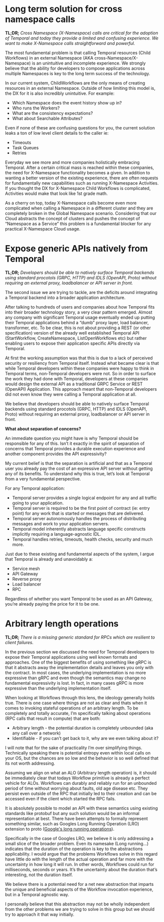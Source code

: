 # Long term solution for cross namespace calls

**TL;DR;** *Cross Namespace (X-Namespace) calls are critical for the adoption of Temporal and today they provide a limited and confusing experience. We want to make X-Namespace calls straightforward and powerful.*

The most fundamental problem is that calling Temporal resources (Child Workflows) in an external Namespace (AKA cross-Namespace/X-Namespace) is an unintuitive and incomplete experience. We strongly believe that the ability for developers to compose applications across multiple Namespaces is key to the long term success of the technology.

In our current system, ChildWorkflows are the only means of creating resources in an external Namespace. Outside of how limiting this model is, the DX for it is also incredibly unintuitive. For example:

- Which Namespace does the event history show up in?
- Who runs the Workers?
- What are the consistency expectations?
- What about Searchable Attributes?

Even if none of these are confusing questions for you, the current solution leaks a ton of low level client details to the caller ie:

- Timeouts
- Task Queues
- Retries

Everyday we see more and more companies holistically embracing Temporal. After a certain critical mass is reached within these companies, the need for X-Namespace functionality becomes a given. In addition to wanting a better version of the existing experience, there are often requests for fundamentally new capabilities such as running X-Namespace Activities. If you thought the DX for X-Namespace Child Workflows is complicated, Activities would make that look like 1st grade math.

As a cherry on top, today X-Namespace calls become even more complicated when calling a Namespace in a different cluster and they are completely broken in the Global Namespace scenario. Considering that our Cloud abstracts the concept of clusters and pushes the concept of “Namespace as a Service” this problem is a fundamental blocker for any practical X-Namespace Cloud usage.

# Expose generic APIs natively from Temporal

**TL;DR;** *Developers should be able to natively surface Temporal backends using standard procotols (GRPC, HTTP) and IDLS (OpenAPI, Proto) without requiring an external proxy, loadbalancer or API server in front.*

The second issue we are trying to tackle, are the deficits around integrating a Temporal backend into a broader application architecture. 

After talking to hundreds of users and companies about how Temporal fits into their broader technology story, a very clear pattern emerged. Almost any company with significant Temporal usage eventually ended up putting their Temporal applications behind a “dumb” proxy layer, load balancer, transformer, etc. To be clear, this is not about providing a REST (or other specification) version of the already well established Temporal API (StartWorkflow, CreateNamespace, ListOpenWorkflows etc) but rather enabling users to expose their application specific APIs directly via Temporal.

At first the working assumption was that this is due to a lack of perceived security or resiliency from Temporal itself. Instead what became clear is that while Temporal developers within these companies were happy to think in Temporal terms, non-Temporal developers were not. So in order to surface the work they had done with Temporal, developers at these companies would design the external API as a traditional GRPC Service or REST (OpenAPI) Application. This approach meant that non-Temporal developers did not even know they were calling a Temporal application at all. 

We believe that developers should be able to natively surface Temporal backends using standard procotols (GRPC, HTTP) and IDLS (OpenAPI, Proto) without requiring an external proxy, loadbalancer or API server in front.

**What about separation of concerns?**

An immediate question you might have is why Temporal should be responsible for any of this. Isn’t it exactly in the spirit of separation of concerns that Temporal provides a durable execution experience and another component provides the API expressivity?

My current belief is that the separation is artificial and that as a Temporal user you already pay the cost of an expressive API server without getting any of its benefits. To understand why this is true, let’s look at Temporal from a very fundamental perspective. 

For any Temporal application:

- Temporal server provides a single logical endpoint for any and all traffic going to your application.
- Temporal server is required to be the first point of contract (ie: entry point) for any work that is started or messages that are delivered.
- Temporal server autonomously handles the process of distributing messages and work to your application servers.
- Temporal model inherently abstracts language specific constructs implicitly requiring a language-agnostic IDL.
- Temporal handles retries, timeouts, health checks, security and much more.

Just due to these existing and fundamental aspects of the system, I argue that Temporal is already and unavoidably a:

- Service mesh
- API Gateway
- Reverse proxy
- Load balancer
- RPC

Regardless of whether you want Temporal to be used as an API Gateway, you’re already paying the price for it to be one. 

# Arbitrary length operations

**TL;DR;** *There is a missing generic standard for RPCs which are resilient to client failures.*

In the previous section we discussed the need for Temporal developers to expose their Temporal applications using well known formats and approaches. One of the biggest benefits of using something like gRPC is that it abstracts away the implementation details and leaves you only with the contract. In most cases, the underlying implementation is no more expressive than gRPC and even though the semantics may change no fundamental expressivity is lost. In fact, in many cases gRPC is more expressive than the underlying implementation itself. 

When looking at Workflows through this lens, the ideology generally holds true. There is one case where things are not as clear and thats when it comes to invoking stateful operations of an arbitrary length. To be completely and totally accurate, I’m specifically talking about operations (RPC calls that result in compute) that are both:

- Arbitrary length - the potential duration is completely unbounded (aka any call over a network)
- Identifiable - if you can’t get back to it, why are we even talking about it?

I will note that for the sake of practicality I’m over simplifying things. Technically speaking there is potential entropy even within local calls on your OS, but the chances are so low and the behavior is so well defined that its not worth addressing. 

Assuming we align on what an ALO (Arbitrary length operation) is, it should be immediately clear that todays Workflow primitive is already a perfect vehicle for ALOs. Workflows can durably and reliably run for an unbounded period of time without worrying about faults, old age disease etc. They persist even outside of the RPC that initially led to their creation and can be accessed even if the client which started the RPC fails. 

It is absolutely possible to model an API with these semantics using existing standards like protobuf but any such solution would be an informal representation at best. There have been attempts to formally represent something similar, such as Googles Long Running Operation (LRO) extension to proto ([Google's long running operations](https://cloud.google.com/service-infrastructure/docs/service-management/reference/rpc/google.longrunning)). 

Specifically in the case of Googles LRO, we believe it is only addressing a small slice of the broader problem. Even its namesake (Long running…) indicates that the duration of the operation is key to the abstractions applicability. I would argue that the problems Workflows solve in this regard have little do with the length of the actual operation and far more with the uncertainty in how long it will run. In other words, Workflows could run for milliseconds, seconds or years. It’s the uncertainty about the duration that’s interesting, not the duration itself. 

We believe there is a potential need for a net new abstraction that imparts the unique and beneficial aspects of the Workflow invocation experience, but in a Temporal agnostic way.

I personally believe that this abstraction may not be wholly independent from the other problems we are trying to solve in this group but we should try to approach it that way initially.